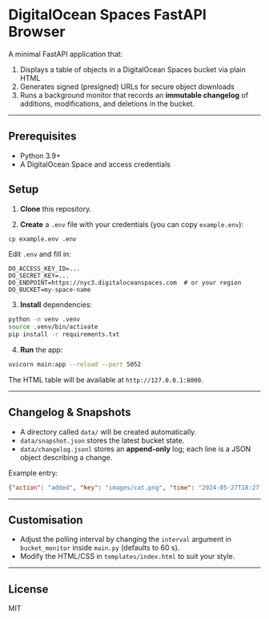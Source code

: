 # DigitalOcean Spaces FastAPI Browser

A minimal FastAPI application that:

1. Displays a table of objects in a DigitalOcean Spaces bucket via plain HTML
2. Generates signed (presigned) URLs for secure object downloads
3. Runs a background monitor that records an **immutable changelog** of additions, modifications, and deletions in the bucket.

---

## Prerequisites

* Python 3.9+
* A DigitalOcean Space and access credentials

## Setup

1. **Clone** this repository.

2. **Create** a `.env` file with your credentials (you can copy `example.env`):

```bash
cp example.env .env
```

Edit `.env` and fill in:

```
DO_ACCESS_KEY_ID=...
DO_SECRET_KEY=...
DO_ENDPOINT=https://nyc3.digitaloceanspaces.com  # or your region
DO_BUCKET=my-space-name
```

3. **Install** dependencies:

```bash
python -m venv .venv
source .venv/bin/activate
pip install -r requirements.txt
```

4. **Run** the app:

```bash
uvicorn main:app --reload --port 5052
```

The HTML table will be available at `http://127.0.0.1:8000`.

---

## Changelog & Snapshots

* A directory called `data/` will be created automatically.
* `data/snapshot.json` stores the latest bucket state.
* `data/changelog.jsonl` stores an **append-only** log; each line is a JSON object describing a change.

Example entry:

```json
{"action": "added", "key": "images/cat.png", "time": "2024-05-27T18:27:13.214Z"}
```

---

## Customisation

* Adjust the polling interval by changing the `interval` argument in `bucket_monitor` inside `main.py` (defaults to 60 s).
* Modify the HTML/CSS in `templates/index.html` to suit your style.

---

## License

MIT 